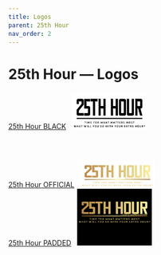 ```yaml
---
title: Logos
parent: 25th Hour
nav_order: 2
---
```


# 25th Hour — Logos

[25th Hour BLACK](/assets/25th-hour/logos/25th-hour-BLACK.png)&nbsp;&nbsp;
<img style="height: auto; width:150px;" src="/assets/25th-hour/logos/25th-hour-BLACK.png" />
<span style="line-height: 10;"><br /></span>
[25th Hour OFFICIAL](/assets/25th-hour/logos/25th-hour-OFFICIAL.png)&nbsp;&nbsp;
<img style="height: auto; width:150px;" src="/assets/25th-hour/logos/25th-hour-OFFICIAL.png" />
<br />
[25th Hour PADDED](/assets/25th-hour/logos/25th-hour-PADDED.png)&nbsp;&nbsp;
<img style="height: auto; width:150px;" src="/assets/25th-hour/logos/25th-hour-PADDED.png" />
<br />
